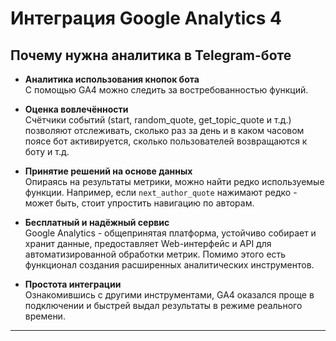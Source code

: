 # Интеграция Google Analytics 4

## Почему нужна аналитика в Telegram-боте

- **Аналитика использования кнопок бота**  
  С помощью GA4 можно следить за востребованностью функций.


- **Оценка вовлечённости**  
  Счётчики событий (start, random_quote, get_topic_quote и т.д.) позволяют отслеживать, сколько раз за день и в каком часовом поясе бот активируется, сколько пользователей возвращаются к боту и т.д.


- **Принятие решений на основе данных**  
  Опираясь на результаты метрики, можно найти редко используемые функции. Например, если `next_author_quote` нажимают редко - может быть, стоит упростить навигацию по авторам.


- **Бесплатный и надёжный сервис**  
  Google Analytics - общепринятая платформа, устойчиво собирает и хранит данные, предоставляет Web-интерфейс и API для автоматизированной обработки метрик. Помимо этого есть функционал создания расширенных аналитических инструментов.


- **Простота интеграции**  
  Ознакомившись с другими инструментами, GA4 оказался проще в подключении и быстрей выдал результаты в режиме реального времени.


---